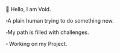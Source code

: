 👋 Hello, I am Void.
 

▫️A plain human trying to do something new.
 
 
▫️My path is filled with challenges.
 
 
▫️ Working on my Project.
 
 
 
 
 




<!---
Void2301/Void2301 is a ✨ special ✨ repository because its `README.md` (this file) appears on your GitHub profile.
You can click the Preview link to take a look at your changes.
--->
